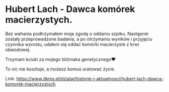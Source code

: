 # Hubert Lach - Dawca komórek macierzystych. 

Bez wahania podtrzymałem moja zgodę o oddaniu szpiku. Następnie zostały przeprowadzone badania, a po otrzymaniu wyników i przyjęciu czynnika wzrostu, udałem się oddać komórki macierzyste z krwi obwodowej.


Trzymam kciuki za mojego bliźniaka genetycznego❤


To nic nie kosztuje, a możesz komuś uratować życie.



Link: https://www.dkms.pl/dzialaj/historie-i-aktualnosci/hubert-lach-dawca-komorek-macierzystych
